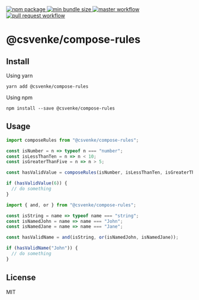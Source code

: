 <a href="https://www.npmjs.com/package/@csvenke/compose-rules">
  <img src="https://badgen.net/npm/v/@csvenke/compose-rules" alt="npm package" />
</a>
<a href="https://bundlephobia.com/result?p=@csvenke/compose-rules">
  <img src="https://badgen.net/bundlephobia/min/@csvenke/compose-rules" alt="min bundle size" />
</a>
<a href="https://github.com/csvenke/compose-rules/actions?query=workflow%3Amaster">
  <img src="https://github.com/csvenke/compose-rules/workflows/master/badge.svg" alt="master workflow" />
</a>
<a href="https://github.com/csvenke/compose-rules/actions?query=workflow%3A%22pull+request%22">
  <img src="https://github.com/csvenke/compose-rules/workflows/pull%20request/badge.svg" alt="pull request workflow" />
</a>

# @csvenke/compose-rules

## Install

Using yarn

```
yarn add @csvenke/compose-rules
```

Using npm

```
npm install --save @csvenke/compose-rules
```

## Usage

```js
import composeRules from "@csvenke/compose-rules";

const isNumber = n => typeof n === "number";
const isLessThanTen = n => n < 10;
const isGreaterThanFive = n => n > 5;

const hasValidValue = composeRules(isNumber, isLessThanTen, isGreaterThanFive);

if (hasValidValue(6)) {
  // do something
}
```

```js
import { and, or } from "@csvenke/compose-rules";

const isString = name => typeof name === "string";
const isNamedJohn = name => name === "John";
const isNamedJane = name => name === "Jane";

const hasValidName = and(isString, or(isNamedJohn, isNamedJane));

if (hasValidName("John")) {
  // do something
}
```

## License

MIT

